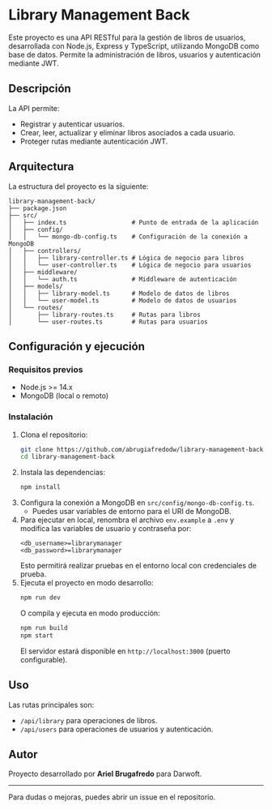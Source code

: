 # Library Management Back

Este proyecto es una API RESTful para la gestión de libros de usuarios, desarrollada con Node.js, Express y TypeScript, utilizando MongoDB como base de datos. Permite la administración de libros, usuarios y autenticación mediante JWT.

## Descripción

La API permite:
- Registrar y autenticar usuarios.
- Crear, leer, actualizar y eliminar libros asociados a cada usuario.
- Proteger rutas mediante autenticación JWT.

## Arquitectura

La estructura del proyecto es la siguiente:

```
library-management-back/
├── package.json
├── src/
│   ├── index.ts                  # Punto de entrada de la aplicación
│   ├── config/
│   │   └── mongo-db-config.ts    # Configuración de la conexión a MongoDB
│   ├── controllers/
│   │   ├── library-controller.ts # Lógica de negocio para libros
│   │   └── user-controller.ts    # Lógica de negocio para usuarios
│   ├── middleware/
│   │   └── auth.ts               # Middleware de autenticación
│   ├── models/
│   │   ├── library-model.ts      # Modelo de datos de libros
│   │   └── user-model.ts         # Modelo de datos de usuarios
│   └── routes/
│       ├── library-routes.ts     # Rutas para libros
│       └── user-routes.ts        # Rutas para usuarios
```

## Configuración y ejecución

### Requisitos previos
- Node.js >= 14.x
- MongoDB (local o remoto)

### Instalación

1. Clona el repositorio:
   ```sh
   git clone https://github.com/abrugiafredodw/library-management-back.git
   cd library-management-back
   ```
2. Instala las dependencias:
   ```sh
   npm install
   ```
3. Configura la conexión a MongoDB en `src/config/mongo-db-config.ts`.
   - Puedes usar variables de entorno para el URI de MongoDB.
4. Para ejecutar en local, renombra el archivo `env.example` a `.env` y modifica las variables de usuario y contraseña por:
   ```env
   <db_username>=librarymanager
   <db_password>=librarymanager
   ```
   Esto permitirá realizar pruebas en el entorno local con credenciales de prueba.
4. Ejecuta el proyecto en modo desarrollo:
   ```sh
   npm run dev
   ```
   O compila y ejecuta en modo producción:
   ```sh
   npm run build
   npm start
   ```
   El servidor estará disponible en `http://localhost:3000` (puerto configurable).

## Uso

Las rutas principales son:
- `/api/library` para operaciones de libros.
- `/api/users` para operaciones de usuarios y autenticación.

## Autor

Proyecto desarrollado por **Ariel Brugafredo** para Darwoft.

---

Para dudas o mejoras, puedes abrir un issue en el repositorio.
